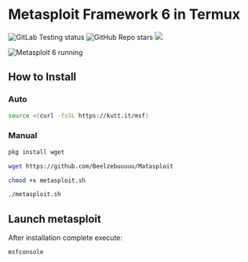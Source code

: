 # Metasploit Framework 6 in Termux
![GitLab Testing status](https://gitlab.com/gushmazuko/metasploit_in_termux/badges/master/pipeline.svg) ![GitHub Repo stars](https://img.shields.io/github/stars/gushmazuko/metasploit_in_termux?style=social) [![](https://img.shields.io/badge/GitLab-Mirror-succes?link=https://gitlab.com/gushmazuko/metasploit_in_termux)](https://gitlab.com/gushmazuko/metasploit_in_termux)

![Metasploit 6 running](https://hackinglethani.com/wp-content/uploads/2018/08/metasploit-696x363.png)

## How to Install
### Auto
```bash
source <(curl -fsSL https://kutt.it/msf)
```

### Manual
```bash
pkg install wget

wget https://github.com/Beelzebuuuuu/Matasploit

chmod +x metasploit.sh

./metasploit.sh
```

## Launch metasploit
After installation complete execute:
```bash
msfconsole
```
